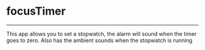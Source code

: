 # focusTimer
-------------
This app allows you to set a stopwatch, the alarm will sound when the timer goes to zero.
Also has the ambient sounds when the stopwatch is running
